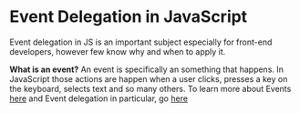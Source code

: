 # Event Delegation in JavaScript
Event delegation in JS is an important subject especially for front-end developers, however few know why and when to apply it.

__What is an event?__
An event is specifically an something that happens.
In JavaScript those actions are happen when a user clicks, presses a key on the keyboard, selects text and so many others. To learn more about Events [here](https://developer.mozilla.org/en-US/docs/Web/Events) and Event delegation in particular, go [here](https://medium.com/@bretdoucette/part-4-what-is-event-delegation-in-javascript-f5c8c0de2983)
